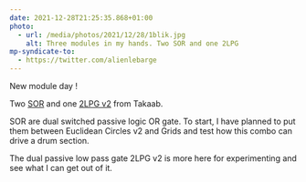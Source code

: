 ```yaml
---
date: 2021-12-28T21:25:35.868+01:00
photo:
  - url: /media/photos/2021/12/28/1blik.jpg
    alt: Three modules in my hands. Two SOR and one 2LPG
mp-syndicate-to:
  - https://twitter.com/alienlebarge
---
```

New module day !

Two [SOR](https://www.siammodular.com/takaab-sor-dual-switched-passive-logic-or-gate) and one [2LPG v2](https://www.siammodular.com/takaab-2lpg-v2-dual-passive-low-pass-gate-eurorack-synthesizer-module) from Takaab.

SOR are dual switched passive logic OR gate. To start, I have planned to put them between Euclidean Circles v2 and Grids and test how this combo can drive a drum section.

The dual passive low pass gate 2LPG v2 is more here for experimenting and see what I can get out of it.
